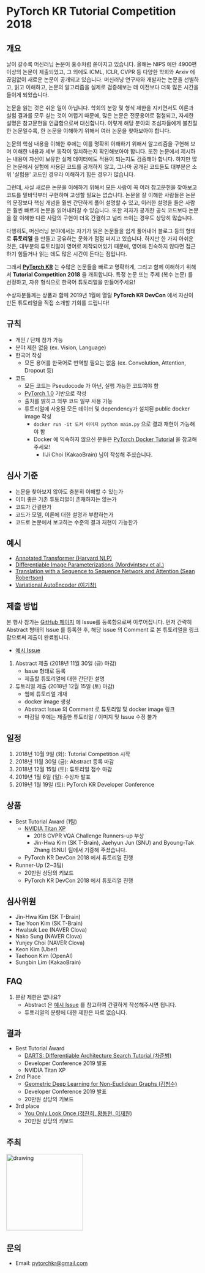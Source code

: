 
# PyTorch KR Tutorial Competition 2018


## 개요


날이 갈수록 머신러닝 논문이 홍수처럼 쏟아지고 있습니다. 올해는 NIPS 에만 4900편 이상의 논문이 제출되었고, 그 외에도 ICML, ICLR, CVPR 등 다양한 학회와 Arxiv 에 끊임없이 새로운 논문이 공개되고 있습니다. 머신러닝 연구자와 개발자는 논문을 선별하고, 읽고 이해하고, 논문의 알고리즘을 실제로 검증해보는 데 이전보다 더욱 많은 시간을 들이게 되었습니다.

논문을 읽는 것은 쉬운 일이 아닙니다. 학회의 분량 및 형식 제한을 지키면서도 이론과 실험 결과를 모두 싣는 것이 어렵기 때문에, 많은 논문은 전문용어로 점철되고, 자세한 설명은 참고문헌을 언급함으로써 대신합니다. 이렇게 해당 분야의 초심자들에게 불친절한 논문일수록, 한 논문을 이해하기 위해서 여러 논문을 찾아보아야 합니다.

논문의 핵심 내용을 이해한 후에는 이를 명확히 이해하기 위해서 알고리즘을 구현해 보며 이해한 내용과 세부 동작이 일치하는지 확인해보아야 합니다. 또한 논문에서 제시하는 내용이 자신이 보유한 실제 데이터에도 적용이 되는지도 검증해야 합니다. 하지만 많은 논문에서 실험에 사용된 코드를 공개하지 않고, 그나마 공개된 코드들도 대부분은 소위 '실험용' 코드인 경우라 이해하기 힘든 경우가 많습니다.

그런데, 사실 새로운 논문을 이해하기 위해서 모든 사람이 꼭 여러 참고문헌을 찾아보고 코드를 밑바닥부터 구현하며 고생할 필요는 없습니다. 논문을 잘 이해한 사람들은 논문의 문장보다 핵심 개념을 훨씬 간단하게 풀어 설명할 수 있고, 이러한 설명을 들은 사람은 훨씬 빠르게 논문을 읽어내려갈 수 있습니다. 또한 저자가 공개한 공식 코드보다 논문을 잘 이해한 다른 사람의 구현이 더욱 간결하고 널리 쓰이는 경우도 상당히 많습니다.

다행히도, 머신러닝 분야에서는 자기가 읽은 논문들을 쉽게 풀어내어 블로그 등의 형태로 **튜토리얼** 을 만들고 공유하는 문화가 점점 퍼지고 있습니다. 하지만 한 가지 아쉬운 것은, 대부분의 튜토리얼이 영어로 제작되어있기 때문에, 영어에 친숙하지 않다면 접근하기 힘들거나 읽는 데도 많은 시간이 든다는 점입니다.

그래서 [**PyTorch KR**](https://www.facebook.com/groups/PyTorchKR/) 는 수많은 논문들을 빠르고 명확하게, 그리고 함께 이해하기 위해서 **Tutorial Competition 2018** 을 개최합니다. 특정 논문 또는 주제 (복수 논문) 를 선정하고, 자유 형식으로 한국어 튜토리얼을 만들어주세요!

수상자분들께는 상품과 함께 2019년 1월에 열릴 **PyTorch KR DevCon** 에서 자신이 만든 튜토리얼을 직접 소개할 기회를 드립니다!

## 규칙

* 개인 / 단체 참가 가능
* 분야 제한 없음 (ex. Vision, Language)
* 한국어 작성
    * 모든 용어를 한국어로 번역할 필요는 없음 (ex. Convolution, Attention, Dropout 등)
* 코드
    * 모든 코드는 Pseudocode 가 아닌, 실행 가능한 코드여야 함
    * [PyTorch 1.0](https://github.com/pytorch/pytorch/releases/tag/v1.0.0) 기반으로 작성
    * 출처를 밝히고 외부 코드 일부 사용 가능
    * 튜토리얼에 사용된 모든 데이터 및 dependency가 설치된 public docker image 작성
        * `docker run -it 도커 이미지 python main.py` 으로 결과 재현이 가능해야 함
        * Docker 에 익숙하지 않으신 분들은 [PyTorch Docker Tutorial](https://github.com/AppleHolic/PytorchDockerExample) 을 참고해주세요!
            * IlJi Choi (KakaoBrain) 님이 작성해 주셨습니다.

## 심사 기준
* 논문을 찾아보지 않아도 충분히 이해할 수 있는가
* 이미 좋은 기존 튜토리얼이 존재하지는 않는가
* 코드가 간결한가
* 코드가 모델, 이론에 대한 설명과 부합하는가
* 코드로 논문에서 보고하는 수준의 결과 재현이 가능한가


## 예시
- [Annotated Transformer (Harvard NLP)](http://nlp.seas.harvard.edu/2018/04/03/attention.html)
- [Differentiable Image Parameterizations (Mordvintsev et al.)](https://distill.pub/2018/differentiable-parameterizations/) 
- [Translation with a Sequence to Sequence Network and Attention (Sean Robertson)](https://pytorch.org/tutorials/intermediate/seq2seq_translation_tutorial.html)
- [Variational AutoEncoder (이기창)](https://ratsgo.github.io/generative%20model/2018/01/27/VAE/)

## 제출 방법

본 행사 참가는 [GitHub 페이지](https://github.com/PyTorchKR/Tutorial-Competition-2018) 에 Issue를 등록함으로써 이루어집니다. 먼저 간략히 Abstract 형태의 Issue 를 등록한 후, 해당 Issue 의 Comment 로 본 튜토리얼을 링크함으로써 제출이 완료됩니다.
* [예시 Issue](https://github.com/PyTorchKR/Tutorial-Competition-2018/issues/1)


1. Abstract 제출 (2018년 11월 30일 (금) 마감)
    - Issue 형태로 등록
    - 제출할 튜토리얼에 대한 간단한 설명
2. 튜토리얼 제출 (2018년 12월 15일 (토) 마감)
    - 웹에 튜토리얼 개재
    - docker image 생성
    - Abstract Issue 의 Comment 로 튜토리얼 및 docker image 링크
    - 마감일 후에는 제출한 튜토리얼 / 이미지 및 Issue 수정 불가


## 일정

1. 2018년 10월 9일 (화): Tutorial Competition 시작
2. 2018년 11월 30일 (금): Abstract 등록 마감
3. 2018년 12월 15일 (토): 튜토리얼 접수 마감
4. 2019년 1월 6일 (일): 수상자 발표
5. 2019년 1월 19일 (토): PyTorch KR Developer Conference


## 상품

- Best Tutorial Award (1팀)
	- [NVIDIA Titan XP](https://www.nvidia.com/ko-kr/titan/titan-xp/)
	    - 2018 CVPR VQA Challenge Runners-up 부상
	    - Jin-Hwa Kim (SK T-Brain), Jaehyun Jun (SNU) and Byoung-Tak Zhang (SNU) 팀에서 기증해 주셨습니다.
	- PyTorch KR DevCon 2018 에서 튜토리얼 진행
- Runner-Up (2~3팀)
	- 20만원 상당의 키보드
	- PyTorch KR DevCon 2018 에서 튜토리얼 진행
	
## 심사위원

- Jin-Hwa Kim (SK T-Brain)
- Tae Yoon Kim (SK T-Brain)
- Hwalsuk Lee (NAVER Clova)
- Nako Sung (NAVER Clova)
- Yunjey Choi (NAVER Clova)
- Keon Kim (Uber)
- Taehoon Kim (OpenAI)
- Sungbin Lim (KakaoBrain)

## FAQ

1. 분량 제한은 없나요?
    - Abstract 은 [예시 Issue](https://github.com/PyTorchKR/Tutorial-Competition-2018/issues/1) 를 참고하여 간결하게 작성해주시면 됩니다.
    - 튜토리얼의 분량에 대한 제한은 따로 없습니다.

## 결과

* Best Tutorial Award
  - [DARTS: Differentiable Architecture Search Tutorial (차준범)](https://github.com/PyTorchKR/Tutorial-Competition-2018/issues/3)
  - Developer Conference 2019 발표
  - NVIDIA Titan XP
* 2nd Place
  - [Geometric Deep Learning for Non-Euclidean Graphs (김범수)](https://github.com/PyTorchKR/Tutorial-Competition-2018/issues/8)
  - Developer Conference 2019 발표
  - 20만원 상당의 키보드
* 3rd place
  - [You Only Look Once (정찬희, 황동현, 이재원)](https://github.com/PyTorchKR/Tutorial-Competition-2018/issues/5)
  - 20만원 상당의 키보드


## 주최
<a href="https://www.facebook.com/groups/PyTorchKR/"><img src="https://avatars2.githubusercontent.com/u/35714100?s=400&u=8b7264f80c745a0b5ece8bede452ea50e09d6d65&v=4" alt="drawing" width="200"/></a>

<meta property="og:image" content="https://avatars2.githubusercontent.com/u/35714100?s=400&u=8b7264f80c745a0b5ece8bede452ea50e09d6d65&v=4" />


## 문의
- Email: pytorchkr@gmail.com
